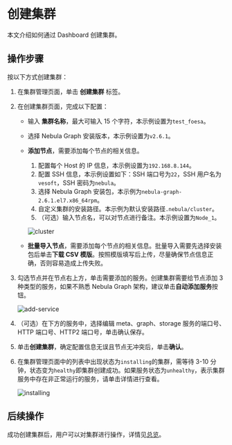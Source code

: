 # 创建集群

本文介绍如何通过 Dashboard 创建集群。

## 操作步骤

按以下方式创建集群：

1. 在集群管理页面，单击 **创建集群** 标签。
2. 在创建集群页面，完成以下配置：
   - 输入 **集群名称**，最大可输入 15 个字符，本示例设置为`test_foesa`。
   - 选择 Nebula Graph 安装版本，本示例设置为`v2.6.1`。
   - **添加节点**，需要添加每个节点的相关信息。
  
     1. 配置每个 Host 的 IP 信息，本示例设置为`192.168.8.144`。
     2. 配置 SSH 信息，本示例设置如下：SSH 端口号为`22`，SSH 用户名为 `vesoft`，SSH 密码为`nebula`。
     3. 选择 Nebula Graph 安装包，本示例为`nebula-graph-2.6.1.el7.x86_64rpm`。
     4. 自定义集群的安装路径。本示例为默认安装路径`.nebula/cluster`。
     5. （可选）输入节点名，可以对节点进行备注。本示例设置为`Node_1`。

      ![cluster](https://docs-cdn.nebula-graph.com.cn/figures/ds-021.png)

   - **批量导入节点**，需要添加每个节点的相关信息。批量导入需要先选择安装包后单击**下载 CSV 模版**。按照模版填写后上传，尽量确保节点信息正确，否则容易造成上传失败。


3. 勾选节点并在节点右上方，单击需要添加的服务。创建集群需要给节点添加 3 种类型的服务，如果不熟悉 Nebula Graph 架构，建议单击**自动添加服务**按钮。

   ![add-service](https://docs-cdn.nebula-graph.com.cn/figures/ds-029.png)

4. （可选）在下方的服务中，选择编辑 meta、graph、storage 服务的端口号、HTTP 端口号、HTTP2 端口号，单击确认保存。

5. 单击**创建集群**，确定配置信息无误且节点无冲突后，单击**确认**。

6. 在集群管理页面中的列表中出现状态为`installing`的集群，需等待 3-10 分钟，状态变为`healthy`即集群创建成功。如果服务状态为`unhealthy`，表示集群服务中存在非正常运行的服务，请单击详情进行查看。

   ![installing](https://docs-cdn.nebula-graph.com.cn/figures/ds-024.png)

## 后续操作

成功创建集群后，用户可以对集群进行操作，详情见[总览](../4.cluster-operator/1.overview.md)。
